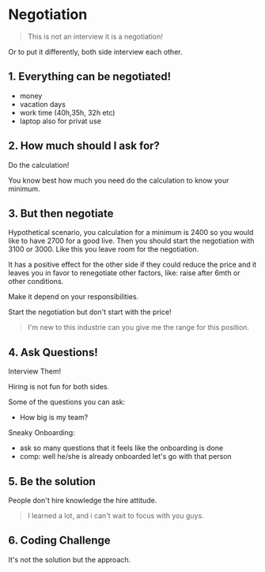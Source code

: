 # Negotiation

> This is not an interview it is a negotiation!

Or to put it differently, both side interview each other.

## 1. Everything can be negotiated!

- money
- vacation days
- work time (40h,35h, 32h etc)
- laptop also for privat use

## 2. How much should I ask for?

Do the calculation!

You know best how much you need do the calculation to know your minimum.

## 3. But then negotiate

Hypothetical scenario, you calculation for a minimum is 2400 so you would like to have 2700 for a good live. Then you should start the negotiation with 3100 or 3000. Like this you leave room for the negotiation.

It has a positive effect for the other side if they could reduce the price and it leaves you in favor to renegotiate other factors, like: raise after 6mth or other conditions.

Make it depend on your responsibilities.

Start the negotiation but don't start with the price!

> I'm new to this industrie can you give me the range for this position.

## 4. Ask Questions!

Interview Them!

Hiring is not fun for both sides.

Some of the questions you can ask:

- How big is my team?

Sneaky Onboarding:

- ask so many questions that it feels like the onboarding is done
- comp: well he/she is already onboarded let's go with that person

## 5. Be the solution

People don't hire knowledge the hire attitude.

> I learned a lot, and i can't wait to focus with you guys.

## 6. Coding Challenge

It's not the solution but the approach.
